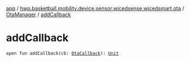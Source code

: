 [app](../../index.md) / [hwp.basketball.mobility.device.sensor.wicedsense.wicedsmart.ota](../index.md) / [OtaManager](index.md) / [addCallback](.)

# addCallback

`open fun addCallback(cb: `[`OtaCallback`](../-ota-callback/index.md)`): `[`Unit`](https://kotlinlang.org/api/latest/jvm/stdlib/kotlin/-unit/index.html)